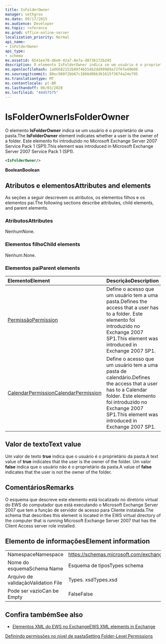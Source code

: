 ```yaml
---
title: IsFolderOwner
manager: sethgros
ms.date: 09/17/2015
ms.audience: Developer
ms.topic: reference
ms.prod: office-online-server
localization_priority: Normal
api_name:
- IsFolderOwner
api_type:
- schema
ms.assetid: 6541ee78-d6e6-42a7-8e7a-d8736172b245
description: O elemento IsFolderOwner indica se um usuário é o proprietário de uma pasta. Este elemento foi introduzido no Microsoft Exchange Server 2007 Service Pack 1 (SP1).
ms.openlocfilehash: 1a06682152b89f4b554b2dd99989a72f6fe49608
ms.sourcegitcommit: 88ec988f2bb67c1866d06b361615f3674a24e795
ms.translationtype: MT
ms.contentlocale: pt-BR
ms.lasthandoff: 06/03/2020
ms.locfileid: "44457575"
---
```

# <a name="isfolderowner"></a><span data-ttu-id="7ebe4-104">IsFolderOwner</span><span class="sxs-lookup"><span data-stu-id="7ebe4-104">IsFolderOwner</span></span>

<span data-ttu-id="7ebe4-105">O elemento **IsFolderOwner** indica se um usuário é o proprietário de uma pasta.</span><span class="sxs-lookup"><span data-stu-id="7ebe4-105">The **IsFolderOwner** element indicates whether a user is the owner of a folder.</span></span> <span data-ttu-id="7ebe4-106">Este elemento foi introduzido no Microsoft Exchange Server 2007 Service Pack 1 (SP1).</span><span class="sxs-lookup"><span data-stu-id="7ebe4-106">This element was introduced in Microsoft Exchange Server 2007 Service Pack 1 (SP1).</span></span> 
  
```xml
<IsFolderOwner/>
```

 <span data-ttu-id="7ebe4-107">**Boolean**</span><span class="sxs-lookup"><span data-stu-id="7ebe4-107">**Boolean**</span></span>
## <a name="attributes-and-elements"></a><span data-ttu-id="7ebe4-108">Atributos e elementos</span><span class="sxs-lookup"><span data-stu-id="7ebe4-108">Attributes and elements</span></span>

<span data-ttu-id="7ebe4-109">As seções a seguir descrevem os atributos, os elementos filhos e os elementos pai.</span><span class="sxs-lookup"><span data-stu-id="7ebe4-109">The following sections describe attributes, child elements, and parent elements.</span></span>
  
### <a name="attributes"></a><span data-ttu-id="7ebe4-110">Atributos</span><span class="sxs-lookup"><span data-stu-id="7ebe4-110">Attributes</span></span>

<span data-ttu-id="7ebe4-111">Nenhum</span><span class="sxs-lookup"><span data-stu-id="7ebe4-111">None.</span></span>
  
### <a name="child-elements"></a><span data-ttu-id="7ebe4-112">Elementos filho</span><span class="sxs-lookup"><span data-stu-id="7ebe4-112">Child elements</span></span>

<span data-ttu-id="7ebe4-113">Nenhum.</span><span class="sxs-lookup"><span data-stu-id="7ebe4-113">None.</span></span>
  
### <a name="parent-elements"></a><span data-ttu-id="7ebe4-114">Elementos pai</span><span class="sxs-lookup"><span data-stu-id="7ebe4-114">Parent elements</span></span>

|<span data-ttu-id="7ebe4-115">**Elemento**</span><span class="sxs-lookup"><span data-stu-id="7ebe4-115">**Element**</span></span>|<span data-ttu-id="7ebe4-116">**Descrição**</span><span class="sxs-lookup"><span data-stu-id="7ebe4-116">**Description**</span></span>|
|:-----|:-----|
|[<span data-ttu-id="7ebe4-117">Permissão</span><span class="sxs-lookup"><span data-stu-id="7ebe4-117">Permission</span></span>](permission.md) <br/> |<span data-ttu-id="7ebe4-118">Define o acesso que um usuário tem a uma pasta.</span><span class="sxs-lookup"><span data-stu-id="7ebe4-118">Defines the access that a user has to a folder.</span></span> <span data-ttu-id="7ebe4-119">Este elemento foi introduzido no Exchange 2007 SP1.</span><span class="sxs-lookup"><span data-stu-id="7ebe4-119">This element was introduced in Exchange 2007 SP1.</span></span>  <br/> |
|[<span data-ttu-id="7ebe4-120">CalendarPermission</span><span class="sxs-lookup"><span data-stu-id="7ebe4-120">CalendarPermission</span></span>](calendarpermission.md) <br/> |<span data-ttu-id="7ebe4-121">Define o acesso que um usuário tem a uma pasta de calendário.</span><span class="sxs-lookup"><span data-stu-id="7ebe4-121">Defines the access that a user has to a Calendar folder.</span></span> <span data-ttu-id="7ebe4-122">Este elemento foi introduzido no Exchange 2007 SP1.</span><span class="sxs-lookup"><span data-stu-id="7ebe4-122">This element was introduced in Exchange 2007 SP1.</span></span>  <br/> |
   
## <a name="text-value"></a><span data-ttu-id="7ebe4-123">Valor de texto</span><span class="sxs-lookup"><span data-stu-id="7ebe4-123">Text value</span></span>

<span data-ttu-id="7ebe4-124">Um valor de texto **true** indica que o usuário é o proprietário da pasta.</span><span class="sxs-lookup"><span data-stu-id="7ebe4-124">A text value of **true** indicates that the user is the owner of the folder.</span></span> <span data-ttu-id="7ebe4-125">Um valor **false** indica que o usuário não é o proprietário da pasta.</span><span class="sxs-lookup"><span data-stu-id="7ebe4-125">A value of **false** indicates that the user is not the owner of the folder.</span></span> 
  
## <a name="remarks"></a><span data-ttu-id="7ebe4-126">Comentários</span><span class="sxs-lookup"><span data-stu-id="7ebe4-126">Remarks</span></span>

<span data-ttu-id="7ebe4-127">O esquema que descreve este elemento está localizado no diretório virtual do EWS do computador que está executando o Microsoft Exchange Server 2007 que tem a função de servidor de acesso para Cliente instalada.</span><span class="sxs-lookup"><span data-stu-id="7ebe4-127">The schema that describes this element is located in the EWS virtual directory of the computer that is running Microsoft Exchange Server 2007 that has the Client Access server role installed.</span></span>
  
## <a name="element-information"></a><span data-ttu-id="7ebe4-128">Elemento de informações</span><span class="sxs-lookup"><span data-stu-id="7ebe4-128">Element information</span></span>

|||
|:-----|:-----|
|<span data-ttu-id="7ebe4-129">Namespace</span><span class="sxs-lookup"><span data-stu-id="7ebe4-129">Namespace</span></span>  <br/> |https://schemas.microsoft.com/exchange/services/2006/types  <br/> |
|<span data-ttu-id="7ebe4-130">Nome do esquema</span><span class="sxs-lookup"><span data-stu-id="7ebe4-130">Schema Name</span></span>  <br/> |<span data-ttu-id="7ebe4-131">Esquema de tipos</span><span class="sxs-lookup"><span data-stu-id="7ebe4-131">Types schema</span></span>  <br/> |
|<span data-ttu-id="7ebe4-132">Arquivo de validação</span><span class="sxs-lookup"><span data-stu-id="7ebe4-132">Validation File</span></span>  <br/> |<span data-ttu-id="7ebe4-133">Types. xsd</span><span class="sxs-lookup"><span data-stu-id="7ebe4-133">Types.xsd</span></span>  <br/> |
|<span data-ttu-id="7ebe4-134">Pode ser vazio</span><span class="sxs-lookup"><span data-stu-id="7ebe4-134">Can be Empty</span></span>  <br/> |<span data-ttu-id="7ebe4-135">False</span><span class="sxs-lookup"><span data-stu-id="7ebe4-135">False</span></span>  <br/> |
   
## <a name="see-also"></a><span data-ttu-id="7ebe4-136">Confira também</span><span class="sxs-lookup"><span data-stu-id="7ebe4-136">See also</span></span>



- [<span data-ttu-id="7ebe4-137">Elementos XML do EWS no Exchange</span><span class="sxs-lookup"><span data-stu-id="7ebe4-137">EWS XML elements in Exchange</span></span>](ews-xml-elements-in-exchange.md)


[<span data-ttu-id="7ebe4-138">Definindo permissões no nível de pasta</span><span class="sxs-lookup"><span data-stu-id="7ebe4-138">Setting Folder-Level Permissions</span></span>](https://msdn.microsoft.com/library/c7530e86-5112-401c-b10a-9c054ae59f07%28Office.15%29.aspx)

